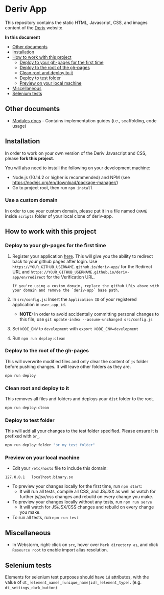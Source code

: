 # Deriv App

This repository contains the static HTML, Javascript, CSS, and images content of the [Deriv](http://app.deriv.com) website.

**In this document**

-   [Other documents](#other-documents)
-   [Installation](#installation)
-   [How to work with this project](#how-to-work-with-this-project)
    -   [Deploy to your gh-pages for the first time](#deploy-to-your-gh-pages-for-the-first-time)
    -   [Deploy to the root of the gh-pages](#deploy-to-the-root-of-the-gh-pages)
    -   [Clean root and deploy to it](#clean-root-and-deploy-to-it)
    -   [Deploy to test folder](#deploy-to-test-folder)
    -   [Preview on your local machine](#preview-on-your-local-machine)
-   [Miscellaneous](#Miscellaneous)
-   [Selenium tests](#selenium-tests)

## Other documents

-   [Modules docs](docs/Modules/README.md) - Contains implementation guides (i.e., scaffolding, code usage)

## Installation

In order to work on your own version of the Deriv Javascript and CSS, please **fork this project**.

You will also need to install the following on your development machine:

-   Node.js (10.14.2 or higher is recommended) and NPM (see <https://nodejs.org/en/download/package-manager/>)
-   Go to project root, then run `npm install`

### Use a custom domain

In order to use your custom domain, please put it in a file named `CNAME` inside `scripts` folder of your local clone of deriv-app.

## How to work with this project

### Deploy to your gh-pages for the first time

1.  Register your application [here](https://developers.binary.com/applications/). This will give you the ability to redirect back to your github pages after login.
    Use `https://YOUR_GITHUB_USERNAME.github.io/deriv-app/` for the Redirect URL and `https://YOUR_GITHUB_USERNAME.github.io/deriv-app/en/redirect` for the Verification URL.

        If you're using a custom domain, replace the github URLs above with your domain and remove the `deriv-app` base path.

2.  In `src/config.js`: Insert the `Application ID` of your registered application in `user_app_id`.

    -   **NOTE:** In order to avoid accidentally committing personal changes to this file, use `git update-index --assume-unchanged src/config.js`

3.  Set `NODE_ENV` to `development` with `export NODE_ENV=development`

4.  Run `npm run deploy:clean`

### Deploy to the root of the gh-pages

This will overwrite modified files and only clear the content of `js` folder before pushing changes. It will leave other folders as they are.

```sh
npm run deploy
```

### Clean root and deploy to it

This removes all files and folders and deploys your `dist` folder to the root.

```sh
npm run deploy:clean
```

### Deploy to test folder

This will add all your changes to the test folder specified.
Please ensure it is prefixed with `br_`.

```sh
npm run deploy:folder "br_my_test_folder"
```

### Preview on your local machine

-   Edit your `/etc/hosts` file to include this domain:

```
127.0.0.1   localhost.binary.sx
```

-   To preview your changes locally for the first time, run `npm start`:
    -   It will run all tests, compile all CSS, and JS/JSX as well as watch for further js/jsx/css changes and rebuild on every change you make.
-   To preview your changes locally without any tests, run `npm run serve`
    -   It will watch for JS/JSX/CSS changes and rebuild on every change you make.
-   To run all tests, run `npm run test`

## Miscellaneous

-   In Webstorm, right-click on `src`, hover over `Mark directory as`, and click `Resource root` to enable import alias resolution.

## Selenium tests

Elements for selenium test purposes should have `id` attributes, with the value of `dt_[element_name]_[unique_name|id]_[element_type]`. (e.g. `dt_settings_dark_button`)
